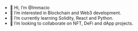 - 👋 Hi, I’m @Immacio
- 👀 I’m interested in Blockchain and Web3 development.
- 🌱 I’m currently learning Solidity, React and Python.
- 💞️ I’m looking to collaborate on NFT, DeFi and dApp projects.

<!---
Immacio/Immacio is a ✨ special ✨ repository because its `README.md` (this file) appears on your GitHub profile.
You can click the Preview link to take a look at your changes.
--->
